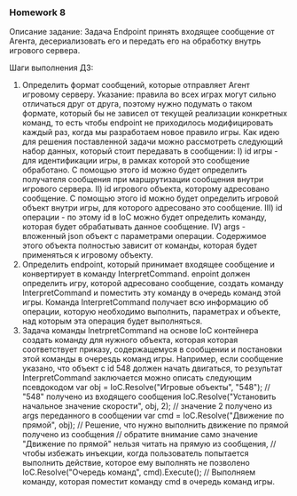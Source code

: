 ### Homework 8

Описание задание:
Задача Endpoint принять входящее сообщение от Агента, десериализовать его и передать его на обработку внутрь игрового сервера.

Шаги выполнения ДЗ:

1. Определить формат сообщений, которые отправляет Агент игровому серверу.
   Указание: правила во всех играх могут сильно отличаться друг от друга, поэтому нужно подумать о таком формате,
   который бы не зависел от текущей реализации конкретных команд,
   то есть чтобы endpoint не приходилось модифицировать каждый раз, когда мы разработаем новое правило игры.
   Как идею для решения поставленной задачи можно рассмотреть следующий набор данных, который стоит передавать в сообщении:
   I) id игры - для идентификации игры, в рамках которой это сообщение обработано. С помощью этого id можно будет определить получателя сообщения при
   маршрутизации сообщения внутри игрового сервера.
   II) id игрового объекта, которому адресовано сообщение. С помощью этого id можно будет определить игровой объект внутри игры, для которого
   адресовано
   это сообщение.
   III) id операции - по этому id в IoC можно будет определить команду, которая будет обрабатывать данное сообщение.
   IV) args - вложенный json объект с параметрами операции. Содержимое этого объекта полностью зависит от команды, которая будет применяться к
   игровому
   объекту.
2. Определить endpoint, который принимает входящее сообщение и конвертирует в команду InterpretCommand.
   enpoint должен определить игру, которой адресовано сообщение, создать команду InterpretCommand и поместить эту команду в очередь команд этой игры.
   Команда InterpretCommand получает всю информацию об операции, которую необходимо выполнить, параметрах и объекте, над которым эта операция будет
   выполняться.
3. Задача команды InetrpretCommand на основе IoC контейнера создать команду для нужного объекта, которая которая соответствует приказу,
   содержащемуся в сообщении и постановки этой команды в очереsдь команд игры.
   Например, если сообщение указано, что объект с id 548 должен начать двигаться, то результат InterpretCommand заключается можно описать следующим
   псевдокодом
   var obj = IoC.Resolve("Игровые объекты", "548"); // "548" получено из входящего сообщения
   IoC.Resolve("Установить начальное значение скорости", obj, 2); // значение 2 получено из args переданного в сообщении
   var cmd = IoC.Resolve("Движение по прямой", obj); // Решение, что нужно выполнить движение по прямой получено из сообщения
   // обратите внимание само значение "Движение по прямой" нельзя читать на прямую из сообщения,
   // чтобы избежать инъекции, когда пользователь попытается выполнить действие, которое ему выполнять не позволено
   IoC.Resolve("Очередь команд", cmd).Execute(); // Выполняем команду, которая поместит команду cmd в очередь команд игры.


